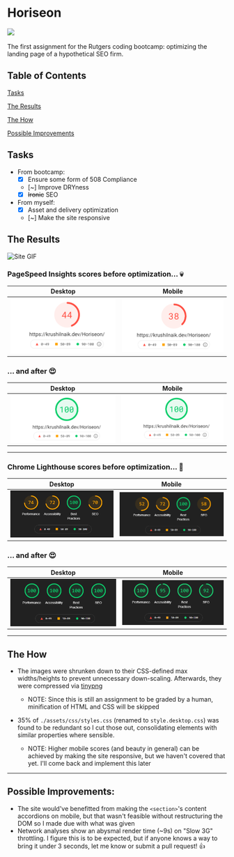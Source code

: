 # Horiseon

[<img src="https://i.imgur.com/nT9LavM.png" width="150" />](https://krushilnaik.github.io/Horiseon)

The first assignment for the Rutgers coding bootcamp: optimizing the landing page of a hypothetical SEO firm.

## Table of Contents

[Tasks](#tasks)

[The Results](#the-results)

[The How](#the-how)

[Possible Improvements](#possible-improvements)

## Tasks

-  From bootcamp:
   -  [x] Ensure some form of 508 Compliance
   -  [~] Improve DRYness
   -  [x] ~~Ironic~~ SEO
-  From myself:
   -  [x] Asset and delivery optimization
   -  [~] Make the site responsive

## The Results

![Site GIF](./screens/horiseon.desktop.gif)

### PageSpeed Insights scores before optimization... 💀

|                          Desktop                          |                         Mobile                          |
| :-------------------------------------------------------: | :-----------------------------------------------------: |
| ![desktop scores](./benchmarks/desktop/pagespeed-pre.png) | ![mobile scores](./benchmarks/mobile/pagespeed-pre.png) |

### ... and after 😍

|                          Desktop                           |                          Mobile                          |
| :--------------------------------------------------------: | :------------------------------------------------------: |
| ![desktop scores](./benchmarks/desktop/pagespeed-post.png) | ![mobile scores](./benchmarks/mobile/pagespeed-post.png) |

---

### Chrome Lighthouse scores before optimization... 👀

|                          Desktop                           |                          Mobile                          |
| :--------------------------------------------------------: | :------------------------------------------------------: |
| ![desktop scores](./benchmarks/desktop/lighthouse-pre.png) | ![mobile scores](./benchmarks/mobile/lighthouse-pre.png) |

### ... and after 😍

|                           Desktop                           |                          Mobile                           |
| :---------------------------------------------------------: | :-------------------------------------------------------: |
| ![desktop scores](./benchmarks/desktop/lighthouse-post.png) | ![mobile scores](./benchmarks/mobile/lighthouse-post.png) |

---

## The How

-  The images were shrunken down to their CSS-defined max widths/heights to prevent unnecessary down-scaling. Afterwards, they were compressed via [tinypng](https://tinypng.com)

   -  NOTE: Since this is still an assignment to be graded by a human, minification of HTML and CSS will be skipped

-  35% of `./assets/css/styles.css` (renamed to `style.desktop.css`) was found to be redundant so I cut those out, consolidating elements with similar properties where sensible.
   -  NOTE: Higher mobile scores (and beauty in general) can be achieved by making the site responsive, but we haven't covered that yet. I'll come back and implement this later

---

## Possible Improvements:

-  The site would've benefitted from making the `<section>`'s content accordions on mobile, but that wasn't feasible without restructuring the DOM so I made due with what was given
-  Network analyses show an abysmal render time (~9s) on "Slow 3G" throttling. I figure this is to be expected, but if anyone knows a way to bring it under 3 seconds, let me know or submit a pull request! 👍
